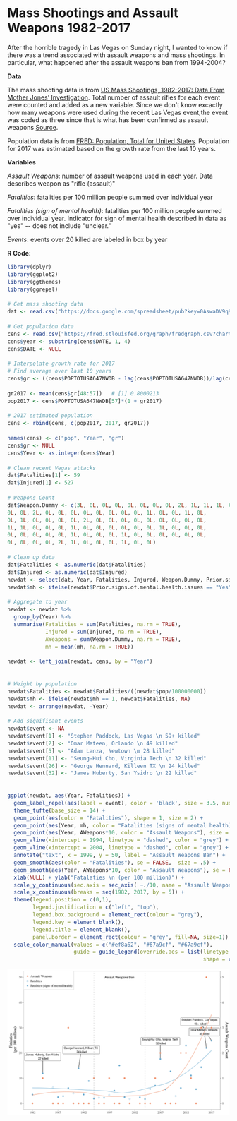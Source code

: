 # Mass Shootings and Assault Weapons 1982-2017 

After the horrible tragedy in Las Vegas on Sunday night, I wanted to know if there was a trend associated with assault weapons and mass shootings. In particular, what happened after the assault weapons ban from 1994-2004? 

**Data**

The mass shooting data is from [US Mass Shootings, 1982-2017: Data From Mother Jones’ Investigation](http://www.motherjones.com/politics/2012/12/mass-shootings-mother-jones-full-data/). Total number of assault rifles for each event were counted and added as a new variable. Since we don't know excactly how many weapons were used during the recent Las Vegas event,the event was coded as three since that is what has been confirmed as assault weapons [Source](https://www.washingtonpost.com/news/checkpoint/wp/2017/10/02/video-from-las-vegas-suggests-automatic-gunfire-heres-what-makes-machine-guns-different/). 

Population data is from [FRED: Population, Total for United States](https://fred.stlouisfed.org/series/POPTOTUSA647NWDB). Population for 2017 was estimated based on the growth rate from the last 10 years.

**Variables**

*Assault Weapons*: number of assault weapons used in each year. Data describes weapon as "rifle (assault)"

*Fatalities*: fatalities per 100 million people summed over individual year

*Fatalities (sign of mental health)*: fatalities per 100 million people summed over individual year. Indicator for sign of mental health described in data as "yes" -- does not include "unclear."

*Events*: events over 20 killed are labeled in box by year

**R Code:**

```r
library(dplyr)
library(ggplot2)
library(ggthemes)
library(ggrepel)

# Get mass shooting data
dat <- read.csv("https://docs.google.com/spreadsheet/pub?key=0AswaDV9q95oZdG5fVGJTS25GQXhSTDFpZXE0RHhUdkE&output=csv", stringsAsFactors = FALSE)

# Get population data
cens <- read.csv("https://fred.stlouisfed.org/graph/fredgraph.csv?chart_type=line&recession_bars=on&log_scales=&bgcolor=%23e1e9f0&graph_bgcolor=%23ffffff&fo=Open+Sans&ts=12&tts=12&txtcolor=%23444444&show_legend=yes&show_axis_titles=yes&drp=0&cosd=1960-01-01&coed=2016-01-01&height=450&stacking=&range=Max&mode=fred&id=POPTOTUSA647NWDB&transformation=lin&nd=1960-01-01&ost=-99999&oet=99999&lsv=&lev=&mma=0&fml=a&fgst=lin&fgsnd=2009-06-01&fq=Annual&fam=avg&vintage_date=&revision_date=&line_color=%234572a7&line_style=solid&lw=2&scale=left&mark_type=none&mw=2&width=1168", stringsAsFactors = FALSE)
cens$year <- substring(cens$DATE, 1, 4)
cens$DATE <- NULL

# Interpolate growth rate for 2017
# Find average over last 10 years
cens$gr <- ((cens$POPTOTUSA647NWDB - lag(cens$POPTOTUSA647NWDB))/lag(cens$POPTOTUSA647NWDB))

gr2017 <- mean(cens$gr[48:57])   # [1] 0.8000213
pop2017 <- cens$POPTOTUSA647NWDB[57]*(1 + gr2017)

# 2017 estimated population
cens <- rbind(cens, c(pop2017, 2017, gr2017))

names(cens) <- c("pop", "Year", "gr")          
cens$gr <- NULL     
cens$Year <- as.integer(cens$Year)

# Clean recent Vegas attacks
dat$Fatalities[1] <- 59
dat$Injured[1] <- 527

# Weapons Count
dat$Weapon.Dummy <- c(3L, 0L, 0L, 0L, 0L, 0L, 0L, 0L, 2L, 1L, 1L, 1L, 0L, 1L, 0L, 
0L, 0L, 2L, 0L, 0L, 0L, 0L, 0L, 0L, 0L, 0L, 1L, 0L, 0L, 1L, 0L, 
0L, 1L, 0L, 0L, 0L, 0L, 2L, 0L, 0L, 0L, 0L, 0L, 0L, 0L, 0L, 0L, 
1L, 1L, 0L, 0L, 0L, 1L, 0L, 0L, 0L, 0L, 0L, 0L, 1L, 0L, 0L, 0L, 
0L, 0L, 0L, 0L, 0L, 1L, 0L, 0L, 0L, 1L, 0L, 0L, 0L, 0L, 0L, 0L, 
0L, 0L, 0L, 0L, 2L, 1L, 0L, 0L, 0L, 1L, 0L, 0L)

# Clean up data
dat$Fatalities <- as.numeric(dat$Fatalities)
dat$Injured <- as.numeric(dat$Injured)
newdat <- select(dat, Year, Fatalities, Injured, Weapon.Dummy, Prior.signs.of.mental.health.issues)
newdat$mh <- ifelse(newdat$Prior.signs.of.mental.health.issues == "Yes", 1, NA)

# Aggregate to year
newdat <- newdat %>% 
  group_by(Year) %>% 
  summarise(Fatalities = sum(Fatalities, na.rm = TRUE),
            Injured = sum(Injured, na.rm = TRUE),
            AWeapons = sum(Weapon.Dummy, na.rm = TRUE),
            mh = mean(mh, na.rm = TRUE))

newdat <- left_join(newdat, cens, by = "Year")


# Weight by population
newdat$Fatalities <- newdat$Fatalities/((newdat$pop/100000000))
newdat$mh <- ifelse(newdat$mh == 1, newdat$Fatalities, NA)
newdat <- arrange(newdat, -Year)

# Add significant events
newdat$event <- NA
newdat$event[1] <- "Stephen Paddock, Las Vegas \n 59+ killed"
newdat$event[2] <- "Omar Mateen, Orlando \n 49 killed"
newdat$event[5] <- "Adam Lanza, Newtown \m 28 killed"
newdat$event[11] <- "Seung-Hui Cho, Virginia Tech \n 32 killed"
newdat$event[26] <- "George Hennard, Killeen TX \n 24 killed"
newdat$event[32] <- "James Huberty, San Ysidro \n 22 killed"


ggplot(newdat, aes(Year, Fatalities)) + 
  geom_label_repel(aes(label = event), color = 'black', size = 3.5, nudge_y = 7) +
  theme_tufte(base_size = 14) + 
  geom_point(aes(color = "Fatalities"), shape = 1, size = 2) + 
  geom_point(aes(Year, mh, color = "Fatalities (signs of mental health)"), shape = 16, size = 2) +
  geom_point(aes(Year, AWeapons*10, color = "Assault Weapons"), size = 2) +
  geom_vline(xintercept = 1994, linetype = "dashed", color = "grey") + 
  geom_vline(xintercept = 2004, linetype = "dashed", color = "grey") + 
  annotate("text", x = 1999, y = 50, label = "Assault Weapons Ban") +
  geom_smooth(aes(color = "Fatalities"), se = FALSE,  size = .5) + 
  geom_smooth(aes(Year, AWeapons*10, color = "Assault Weapons"), se = FALSE,  size = .5) +
  xlab(NULL) + ylab("Fatalaties \n (per 100 million)") +
  scale_y_continuous(sec.axis = sec_axis( ~./10, name = "Assault Weapons Count")) +
  scale_x_continuous(breaks = seq(1982, 2017, by = 5)) +    
  theme(legend.position = c(0,1), 
        legend.justification = c("left", "top"), 
        legend.box.background = element_rect(colour = "grey"), 
        legend.key = element_blank(),
        legend.title = element_blank(),
        panel.border = element_rect(colour = "grey", fill=NA, size=1)) +
  scale_color_manual(values = c("#ef8a62", "#67a9cf", "#67a9cf"),
                     guide = guide_legend(override.aes = list(linetype = c(rep("blank", 3)),
                                                              shape = c(16, 1, 16))))
```
  


![alt text](https://github.com/johnwoodill/Assault-Weapon-Count/blob/master/assault_weapons.png)
